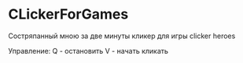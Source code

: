 # CLickerForGames
Состряпанный мною за две минуты кликер для игры clicker heroes

Управление:
Q - остановить
V - начать кликать
